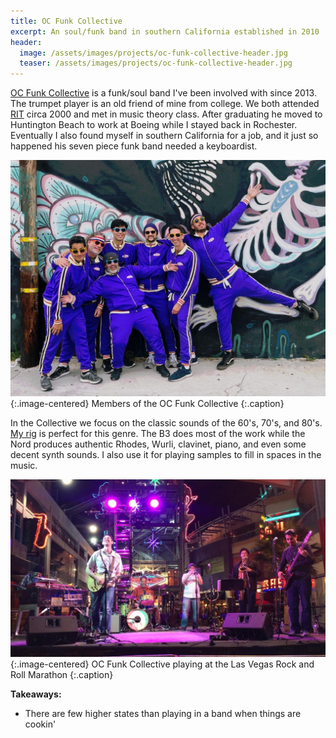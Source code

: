 ```yaml
---
title: OC Funk Collective
excerpt: An soul/funk band in southern California established in 2010
header:
  image: /assets/images/projects/oc-funk-collective-header.jpg
  teaser: /assets/images/projects/oc-funk-collective-header.jpg
---
```


[OC Funk Collective](https://ocfunkcollective.com/) is a funk/soul band I've been involved with since 2013. The trumpet player is an old friend of mine from college. We both attended [RIT](https://en.wikipedia.org/wiki/Rochester_Institute_of_Technology) circa 2000 and met in music theory class. After graduating he moved to Huntington Beach to work at Boeing while I stayed back in Rochester. Eventually I also found myself in southern California for a job, and it just so happened his seven piece funk band needed a keyboardist.

![Members of OC Funk Collective](/assets/images/projects/oc-funk-collective/members.jpg){:.image-centered}
Members of the OC Funk Collective
{:.caption}

In the Collective we focus on the classic sounds of the 60's, 70's, and 80's. [My rig](/projects/musical-keyboard-rig) is perfect for this genre. The B3 does most of the work while the Nord produces authentic Rhodes, Wurli, clavinet, piano, and even some decent synth sounds. I also use it for playing samples to fill in spaces in the music.

<!-- We have a residency at [New OC Tavern](https://newoctavern.com/) in San Clemente and play [Rock n Roll Running Series](https://www.runrocknroll.com/) events among many other stages. We bring a family friendly party atmosphere and love to see our audiences get up and shake it out. -->

![OC Funk Collective onstage in Las Vegas](/assets/images/projects/oc-funk-collective/vegas-stage.jpg){:.image-centered}
OC Funk Collective playing at the Las Vegas Rock and Roll Marathon
{:.caption}

**Takeaways:**
  * There are few higher states than playing in a band when things are cookin'
